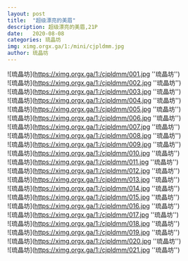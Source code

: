 ```yaml
---
layout: post
title:  "超级漂亮的美眉"
description: 超级漂亮的美眉,21P
date:   2020-08-08
categories: 琉晶坊
img: ximg.orgx.ga/1:/mini/cjpldmm.jpg
author: 琉晶坊
---
```


![琉晶坊](https://ximg.orgx.ga/1:/cjpldmm/001.jpg ''琉晶坊'') <br>
![琉晶坊](https://ximg.orgx.ga/1:/cjpldmm/002.jpg ''琉晶坊'') <br>
![琉晶坊](https://ximg.orgx.ga/1:/cjpldmm/003.jpg ''琉晶坊'') <br>
![琉晶坊](https://ximg.orgx.ga/1:/cjpldmm/004.jpg ''琉晶坊'') <br>
![琉晶坊](https://ximg.orgx.ga/1:/cjpldmm/005.jpg ''琉晶坊'') <br>
![琉晶坊](https://ximg.orgx.ga/1:/cjpldmm/006.jpg ''琉晶坊'') <br>
![琉晶坊](https://ximg.orgx.ga/1:/cjpldmm/007.jpg ''琉晶坊'') <br>
![琉晶坊](https://ximg.orgx.ga/1:/cjpldmm/008.jpg ''琉晶坊'') <br>
![琉晶坊](https://ximg.orgx.ga/1:/cjpldmm/009.jpg ''琉晶坊'') <br>
![琉晶坊](https://ximg.orgx.ga/1:/cjpldmm/010.jpg ''琉晶坊'') <br>
![琉晶坊](https://ximg.orgx.ga/1:/cjpldmm/011.jpg ''琉晶坊'') <br>
![琉晶坊](https://ximg.orgx.ga/1:/cjpldmm/012.jpg ''琉晶坊'') <br>
![琉晶坊](https://ximg.orgx.ga/1:/cjpldmm/013.jpg ''琉晶坊'') <br>
![琉晶坊](https://ximg.orgx.ga/1:/cjpldmm/014.jpg ''琉晶坊'') <br>
![琉晶坊](https://ximg.orgx.ga/1:/cjpldmm/015.jpg ''琉晶坊'') <br>
![琉晶坊](https://ximg.orgx.ga/1:/cjpldmm/016.jpg ''琉晶坊'') <br>
![琉晶坊](https://ximg.orgx.ga/1:/cjpldmm/017.jpg ''琉晶坊'') <br>
![琉晶坊](https://ximg.orgx.ga/1:/cjpldmm/018.jpg ''琉晶坊'') <br>
![琉晶坊](https://ximg.orgx.ga/1:/cjpldmm/019.jpg ''琉晶坊'') <br>
![琉晶坊](https://ximg.orgx.ga/1:/cjpldmm/020.jpg ''琉晶坊'') <br>
![琉晶坊](https://ximg.orgx.ga/1:/cjpldmm/021.jpg ''琉晶坊'') <br>
